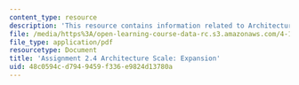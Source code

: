 ```yaml
---
content_type: resource
description: 'This resource contains information related to Architecture Scale: Expansion.'
file: /media/https%3A/open-learning-course-data-rc.s3.amazonaws.com/4-111-introduction-to-architecture-environmental-design-spring-2014/48c0594cd7949459f336e9824d13780a_MIT4_111S14_Assignment_2.4.pdf
file_type: application/pdf
resourcetype: Document
title: 'Assignment 2.4 Architecture Scale: Expansion'
uid: 48c0594c-d794-9459-f336-e9824d13780a
---
```

